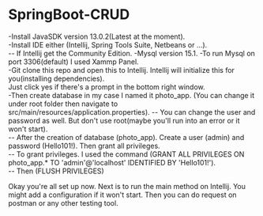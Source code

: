 # SpringBoot-CRUD
-Install JavaSDK version 13.0.2(Latest at the moment).<br/>
-Install IDE either (Intellij, Spring Tools Suite, Netbeans or ...).<br/>
  -- If Intellij get the Community Edition.
-Mysql version 15.1.
-To run Mysql on port 3306(default) I used Xammp Panel.<br/>
-Git clone this repo and open this to Intellij. Intellij will initialize this for you(installing dependencies). <br/>
 Just click yes if there's a prompt in the bottom right window.<br/>
-Then create database in my case I named it photo_app. (You can change it under root folder then navigate to src/main/resources/application.properties).
 -- You can change the user and password as well. But don't use root(maybe you'll run into an error or it won't start).<br/>
 -- After the creation of database (photo_app). Create a user (admin) and password (Hello101!). Then grant all privileges.<br/>
 -- To grant privileges. I used the command (GRANT ALL PRIVILEGES ON photo_app.* TO 'admin'@'localhost' IDENTIFIED BY 'Hello101!').<br/>
 -- Then (FLUSH PRIVILEGES)<br/>
 
 Okay you're all set up now. Next is to run the main method on Intellij. You might add a configuration if it won't start. 
 Then you can do request on postman or any other testing tool.
